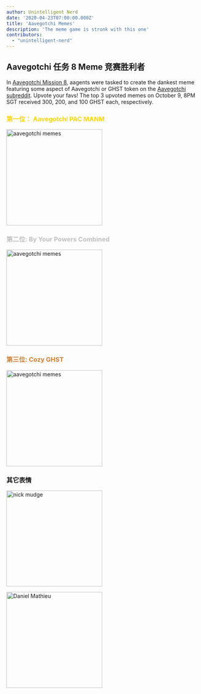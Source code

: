 ```yaml
---
author: Unintelligent Nerd
date: '2020-04-23T07:00:00.000Z'
title: 'Aavegotchi Memes'
description: 'The meme game is stronk with this one'
contributors:
  - "unintelligent-nerd"
---
```


## Aavegotchi 任务 8 Meme 竞赛胜利者

In [Aavegotchi Mission 8](/missions), aagents were tasked to create the dankest meme featuring some aspect of Aavegotchi or GHST token on the [Aavegotchi subreddit](https://www.reddit.com/r/Aavegotchi/). Upvote your favs! The top 3 upvoted memes on October 9, 8PM SGT received 300, 200, and 100 GHST each, respectively.

### <span style="color:gold">第一位： Aavegotchi PAC MANM</span>

<p><img class="memes" src="/memes/AavegotchiPACMAN.jpg" alt = "aavegotchi memes" width = "250" />

### <span style="color:silver">第二位: By Your Powers Combined</span>

<p><img class="memes" src="/memes/byyourpowerscombined.png" alt = "aavegotchi memes" width = "250" />

### <span style="color:#cd7f32">第三位: Cozy GHST</span>

<p><img class="memes" src="/memes/CozyGHST.jpg" alt = "aavegotchi memes" width = "250" />

### 其它表情

<p><img class="memes" src="/memes/nickmudgeandvan.png" alt = "nick mudge" width = "250" /> <p> <p><img class="memes" src="/memes/danmaiyatang.png" alt = "Daniel Mathieu" width = "250" />